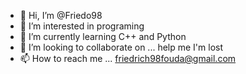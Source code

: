 - 👋 Hi, I’m @Friedo98
- 👀 I’m interested in programing
- 🌱 I’m currently learning C++ and Python
- 💞️ I’m looking to collaborate on ... help me  I'm lost 
- 📫 How to reach me ... friedrich98fouda@gmail.com

<!---
Friedo98/Friedo98 is a ✨ special ✨ repository because its `README.md` (this file) appears on your GitHub profile.
You can click the Preview link to take a look at your changes.
--->
